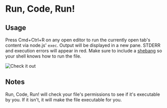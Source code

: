 # Run, Code, Run!

## Usage
Press Cmd+Ctrl+R on any open editor to run the currently open tab's content via node.js' `exec`.
Output will be displayed in a new pane. STDERR and execution errors will appear in red. Make sure to include a [shebang](http://en.wikipedia.org/wiki/Shebang_%28Unix%29) so your shell knows how to run the file.


![Check it out](http://i.imgur.com/f0tHAQW.gif)

## Notes
Run, Code, Run! will check your file's permissions to see if it's executable by you. If it isn't, it will make the file executable for you.
